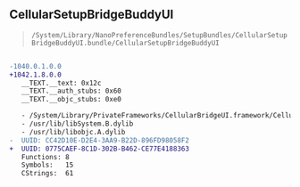 ## CellularSetupBridgeBuddyUI

> `/System/Library/NanoPreferenceBundles/SetupBundles/CellularSetupBridgeBuddyUI.bundle/CellularSetupBridgeBuddyUI`

```diff

-1040.0.1.0.0
+1042.1.8.0.0
   __TEXT.__text: 0x12c
   __TEXT.__auth_stubs: 0x60
   __TEXT.__objc_stubs: 0xe0

   - /System/Library/PrivateFrameworks/CellularBridgeUI.framework/CellularBridgeUI
   - /usr/lib/libSystem.B.dylib
   - /usr/lib/libobjc.A.dylib
-  UUID: CC42D10E-D2E4-3AA9-B22D-896FD98058F2
+  UUID: 0775CAEF-8C1D-302B-B462-CE77E4188363
   Functions: 8
   Symbols:   15
   CStrings:  61

```
